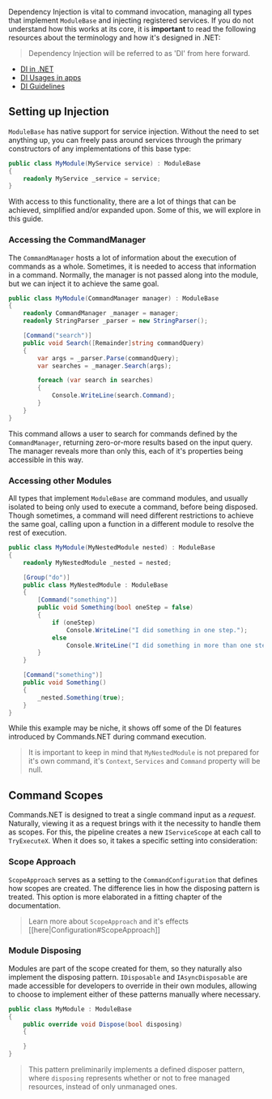 Dependency Injection is vital to command invocation, managing all types that implement `ModuleBase` and injecting registered services. 
If you do not understand how this works at its core, it is **important** to read the following resources about the terminology and how it's designed in .NET:

> Dependency Injection will be referred to as 'DI' from here forward.

- [DI in .NET](https://learn.microsoft.com/en-us/dotnet/core/extensions/dependency-injection)
- [DI Usages in apps](https://learn.microsoft.com/en-us/dotnet/core/extensions/dependency-injection-usage)
- [DI Guidelines](https://learn.microsoft.com/en-us/dotnet/core/extensions/dependency-injection-guidelines)

## Setting up Injection

`ModuleBase` has native support for service injection. 
Without the need to set anything up, you can freely pass around services through the primary constructors of any implementations of this base type:

```cs
public class MyModule(MyService service) : ModuleBase
{
    readonly MyService _service = service;
}
```

With access to this functionality, there are a lot of things that can be achieved, simplified and/or expanded upon. Some of this, we will explore in this guide.

### Accessing the CommandManager

The `CommandManager` hosts a lot of information about the execution of commands as a whole. Sometimes, it is needed to access that information in a command. 
Normally, the manager is not passed along into the module, but we can inject it to achieve the same goal.

```cs
public class MyModule(CommandManager manager) : ModuleBase
{
    readonly CommandManager _manager = manager;
    readonly StringParser _parser = new StringParser();

    [Command("search")]
    public void Search([Remainder]string commandQuery) 
    {
        var args = _parser.Parse(commandQuery);
        var searches = _manager.Search(args);

        foreach (var search in searches) 
        {
            Console.WriteLine(search.Command);
        }
    }
}
```

This command allows a user to search for commands defined by the `CommandManager`, returning zero-or-more results based on the input query. 
The manager reveals more than only this, each of it's properties being accessible in this way.

### Accessing other Modules

All types that implement `ModuleBase` are command modules, and usually isolated to being only used to execute a command, before being disposed. 
Though sometimes, a command will need different restrictions to achieve the same goal, calling upon a function in a different module to resolve the rest of execution.

```cs
public class MyModule(MyNestedModule nested) : ModuleBase
{
    readonly MyNestedModule _nested = nested;

    [Group("do")]
    public class MyNestedModule : ModuleBase 
    {
        [Command("something")]
        public void Something(bool oneStep = false) 
        {
            if (oneStep)
                Console.WriteLine("I did something in one step.");
            else
                Console.WriteLine("I did something in more than one step.");
        }
    }

    [Command("something")]
    public void Something() 
    {
        _nested.Something(true);
    }
}
```

While this example may be niche, it shows off some of the DI features introduced by Commands.NET during command execution. 

> It is important to keep in mind that `MyNestedModule` is not prepared for it's own command, it's `Context`, `Services` and `Command` property will be null.

## Command Scopes

Commands.NET is designed to treat a single command input as a *request*. Naturally, viewing it as a request brings with it the necessity to handle them as scopes. 
For this, the pipeline creates a new `IServiceScope` at each call to `TryExecuteX`. When it does so, it takes a specific setting into consideration:

### Scope Approach

`ScopeApproach` serves as a setting to the `CommandConfiguration` that defines how scopes are created. The difference lies in how the disposing pattern is treated. This option is more elaborated in a fitting chapter of the documentation.

> Learn more about `ScopeApproach` and it's effects [[here|Configuration#ScopeApproach]]

### Module Disposing

Modules are part of the scope created for them, so they naturally also implement the disposing pattern. `IDisposable` and `IAsyncDisposable` are made accessible for developers to override in their own modules, allowing to choose to implement either of these patterns manually where necessary.

```cs
public class MyModule : ModuleBase 
{
    public override void Dispose(bool disposing) 
    {

    }
}
```

> This pattern preliminarily implements a defined disposer pattern, where `disposing` represents whether or not to free managed resources, instead of only unmanaged ones.